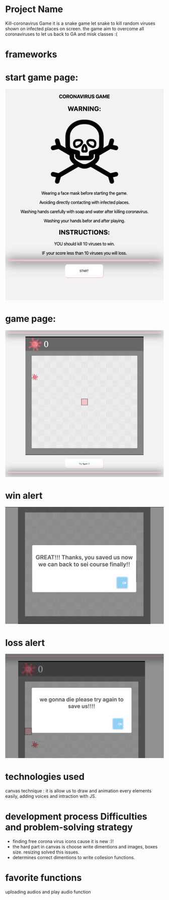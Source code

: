 
# Project Name
Kill-coronavirus Game
it is a snake game let snake to kill random viruses shown on infected places on screen. the game aim to overcome 
all coronaviruses to let us back to GA and misk classes :(

# frameworks
# start game page:
![start page](images/start-page.png)
# game page:
![game page](images/game-page.png)
# win alert
![win alert](images/win-alert.png)
# loss alert
![loss alert](images/loss-alert.png)


# technologies used
canvas technique : it is allow us to draw and animation every elements easily, adding voices and intraction with JS.

# development process Difficulties and problem-solving strategy
- finding free corona virus icons cause it is new :)!
- the hard part in canvas is choose write dimentions and images, boxes size. resizing solved this issues.
- determines correct dimentions to write collesion functions.

# favorite functions
uploading audios and play audio function 












